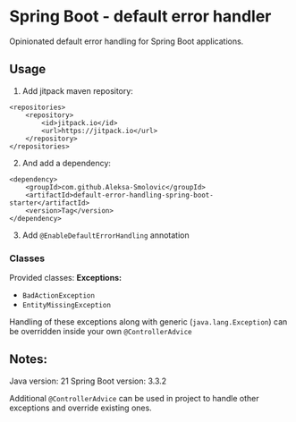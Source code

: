 # Spring Boot - default error handler

Opinionated default error handling for Spring Boot applications.

## Usage

1. Add jitpack maven repository:

```
<repositories>
    <repository>
        <id>jitpack.io</id>
        <url>https://jitpack.io</url>
    </repository>
</repositories>
```

2. And add a dependency:

```
<dependency>
    <groupId>com.github.Aleksa-Smolovic</groupId>
    <artifactId>default-error-handling-spring-boot-starter</artifactId>
    <version>Tag</version>
</dependency>
```

3. Add `@EnableDefaultErrorHandling` annotation

### Classes

Provided classes:
**Exceptions:**
* `BadActionException`
* `EntityMissingException`

Handling of these exceptions along with generic (`java.lang.Exception`)
can be overridden inside your own `@ControllerAdvice`

## Notes:

Java version: 21
Spring Boot version: 3.3.2

Additional `@ControllerAdvice` can be used in project to handle other exceptions and override existing ones.

